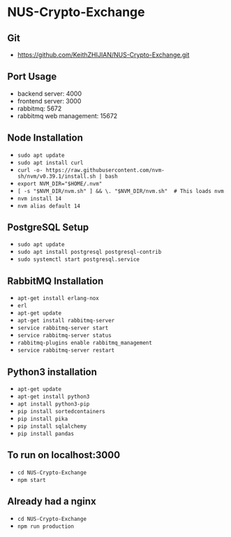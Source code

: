 # NUS-Crypto-Exchange

## Git
* https://github.com/KeithZHIJIAN/NUS-Crypto-Exchange.git

## Port Usage
* backend server: 4000
* frontend server: 3000
* rabbitmq: 5672
* rabbitmq web management: 15672

## Node Installation
 * ```sudo apt update```
 * ```sudo apt install curl```
 * ```curl -o- https://raw.githubusercontent.com/nvm-sh/nvm/v0.39.1/install.sh | bash```
 * ```export NVM_DIR="$HOME/.nvm"```
 * ```[ -s "$NVM_DIR/nvm.sh" ] && \. "$NVM_DIR/nvm.sh"  # This loads nvm```
 * ```nvm install 14```
 * ```nvm alias default 14```

 ## PostgreSQL Setup
 * ```sudo apt update```
 * ```sudo apt install postgresql postgresql-contrib```
 * ```sudo systemctl start postgresql.service```

## RabbitMQ Installation
* ```apt-get install erlang-nox```
* ```erl```
* ```apt-get update```
* ```apt-get install rabbitmq-server```
* ```service rabbitmq-server start```
* ```service rabbitmq-server status```
* ```rabbitmq-plugins enable rabbitmq_management```
* ```service rabbitmq-server restart```

## Python3 installation
* ```apt-get update```
* ```apt-get install python3```
* ```apt install python3-pip```
* ```pip install sortedcontainers```
* ```pip install pika```
* ```pip install sqlalchemy```
* ```pip install pandas```

## To run on localhost:3000
* ```cd NUS-Crypto-Exchange```
* ```npm start```

## Already had a nginx
* ```cd NUS-Crypto-Exchange```
* ```npm run production```
